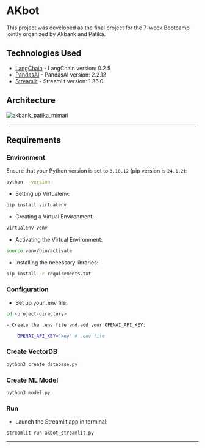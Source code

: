 # AKbot

This project was developed as the final project for the 7-week Bootcamp jointly organized by Akbank and Patika. 

## Technologies Used

- [LangChain](https://python.langchain.com/v0.2/docs/introduction/) - LangChain version: 0.2.5
- [PandasAI](https://docs.pandas-ai.com/intro) - PandasAI version: 2.2.12
- [Streamlit](https://streamlit.io/) - Streamlit version: 1.36.0


## Architecture
![akbank_patika_mimari](https://github.com/user-attachments/assets/0b12fd25-6a71-4a7b-9e2e-6dc77b717e79)

---

## Requirements

### Environment

Ensure that your Python version is set to `3.10.12` (pip version is `24.1.2`):

```bash
python --version
```
- Setting up Virtualenv:

```bash
pip install virtualenv
```
- Creating a Virtual Environment:
```bash
virtualenv venv
```
- Activating the Virtual Environment:
```bash
source venv/bin/activate
```
- Installing the necessary libraries:
```bash
pip install -r requirements.txt
```

### Configuration

- Set up your .env file:

```bash
cd <project-directory>
```

```bash
- Create the .env file and add your OPENAI_API_KEY:

    OPENAI_API_KEY='key' # .env file

```
### Create VectorDB

```bash
python3 create_database.py
```

### Create ML Model

```bash
python3 model.py
```

### Run

- Launch the Streamlit app in terminal:
```bash
streamlit run akbot_streamlit.py
```
---

